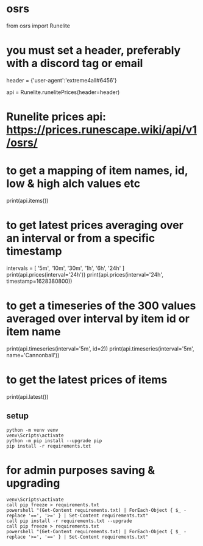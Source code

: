 # osrs
from osrs import Runelite

# you must set a header, preferably with a discord tag or email
header = {'user-agent':'extreme4all#6456'}

api = Runelite.runelitePrices(header=header)

# Runelite prices api: https://prices.runescape.wiki/api/v1/osrs/
# to get a mapping of item names, id, low & high alch values etc
print(api.items())

# to get latest prices averaging over an interval or from a specific timestamp
intervals = [
    '5m',
    '10m',
    '30m',
    '1h',
    '6h',
    '24h'
]
print(api.prices(interval='24h'))
print(api.prices(interval='24h', timestamp=1628380800))

# to get a timeseries of the 300 values averaged over interval by item id or item name
print(api.timeseries(interval='5m', id=2))
print(api.timeseries(interval='5m', name='Cannonball'))

# to get the latest prices of items
print(api.latest())
## setup
```
python -m venv venv
venv\Scripts\activate
python -m pip install --upgrade pip
pip install -r requirements.txt
```
# for admin purposes saving & upgrading

```
venv\Scripts\activate
call pip freeze > requirements.txt
powershell "(Get-Content requirements.txt) | ForEach-Object { $_ -replace '==', '>=' } | Set-Content requirements.txt"
call pip install -r requirements.txt --upgrade
call pip freeze > requirements.txt
powershell "(Get-Content requirements.txt) | ForEach-Object { $_ -replace '>=', '==' } | Set-Content requirements.txt"
```
